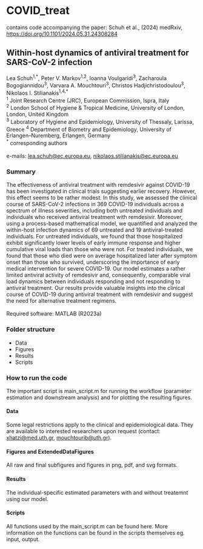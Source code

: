 # COVID_treat
contains code accompanying the paper: Schuh et al., (2024) medRxiv, https://doi.org/10.1101/2024.05.31.24308284  

## Within-host dynamics of antiviral treatment for SARS-CoV-2 infection
Lea Schuh<sup>1,\*</sup>, Peter V. Markov<sup>1,2</sup>, Ioanna Voulgaridi<sup>3</sup>, Zacharoula Bogogiannidou<sup>3</sup>, Varvara A. Mouchtouri<sup>3</sup>, Christos Hadjichristodoulou<sup>3</sup>, Nikolaos I. Stilianakis<sup>1,4,\*</sup> \
<sup>1</sup> Joint Research Centre (JRC), European Commission, Ispra, Italy \
<sup>2</sup> London School of Hygiene & Tropical Medicine, University of London, London, United Kingdom \
<sup>3</sup> Laboratory of Hygiene and Epidemiology, University of Thessaly, Larissa, Greece 
<sup>4</sup> Department of Biometry and Epidemiology, University of Erlangen–Nuremberg, Erlangen, Germany \
<sup>\*</sup> corresponding authors \
\
e-mails: lea.schuh@ec.europa.eu, nikolaos.stilianakis@ec.europa.eu

### Summary
The effectiveness of antiviral treatment with remdesivir against COVID-19 has been investigated in clinical trials suggesting earlier recovery. However, this effect seems to be rather modest. In this study, we assessed the clinical course of SARS-CoV-2 infections in 369 COVID-19 individuals across a spectrum of illness severities, including both untreated individuals and individuals who received antiviral treatment with remdesivir. Moreover, using a process-based mathematical model, we quantified and analyzed the within-host infection dynamics of 69 untreated and 19 antiviral-treated individuals. For untreated individuals, we found that those hospitalized exhibit significantly lower levels of early immune
response and higher cumulative viral loads than those who were not. For treated individuals, we found that those who died were on average hospitalized later after symptom onset than those who survived, underscoring the importance of early medical intervention for severe COVID-19. Our model estimates a rather limited antiviral activity of remdesivir and, consequently, comparable viral load dynamics between individuals responding and not responding to antiviral treatment. Our results provide valuable insights into the clinical course of COVID-19 during antiviral treatment with remdesivir and suggest the need for alternative treatment regimens. \
\
Required software: MATLAB (R2023a) 

### Folder structure
<ul>
  <li>Data</li>
  <li>Figures</li>
  <li>Results</li>
  <li>Scripts</li>
</ul> 

### How to run the code
The important script is main_script.m for running the workflow (parameter estimation and downstream analysis) and for plotting the resulting figures. 

#### Data
Some legal restrictions apply to the clinical and epidemiological data. They are available to interested researchers upon request (contact: xhatzi@med.uth.gr, mouchtourib@uth.gr).

#### Figures and ExtendedDataFigures
All raw and final subfigures and figures in png, pdf, and svg formats. 

#### Results
The individual-specific estimated parameters with and without treatemnt using our model. 

#### Scripts
All functions used by the main_script.m can be found here. More information on the functions can be found in the scripts themselves eg. input, output.


